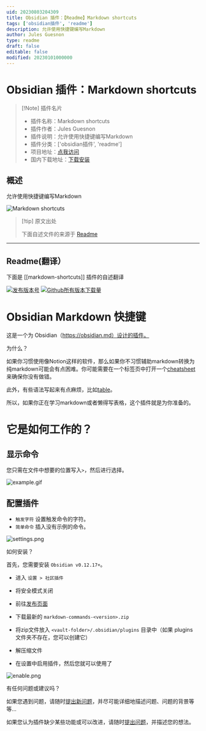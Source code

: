 ```yaml
---
uid: 20230803204309
title: Obsidian 插件：【Readme】Markdown shortcuts
tags: ['obsidian插件', 'readme']
description: 允许使用快捷键编写Markdown
author: Jules Guesnon
type: readme
draft: false
editable: false
modified: 20230101000000
---
```


# Obsidian 插件：Markdown shortcuts

> [!Note] 插件名片
> - 插件名称：Markdown shortcuts
> - 插件作者：Jules Guesnon
> - 插件说明：允许使用快捷键编写Markdown
> - 插件分类：['obsidian插件', 'readme']
> - 项目地址：[点我访问](https://github.com/JulesGuesnon/obsidian-markdown-shortcuts)
> - 国内下载地址：[下载安装](https://pkmer.cn/products/plugin/pluginMarket/?markdown-shortcuts)

## 概述

允许使用快捷键编写Markdown

![Markdown shortcuts](https://cdn.pkmer.cn/covers/markdown-shortcuts.gif!pkmer)

> [!tip] 原文出处
> 
>下面自述文件的来源于 [Readme](https://ghproxy.net/https://raw.githubusercontent.com/JulesGuesnon/obsidian-markdown-shortcuts/master/README.md)
> 

---

## Readme(翻译）

下面是 [[markdown-shortcuts]] 插件的自述翻译


[![发布版本号](https://img.shields.io/github/release/JulesGuesnon/obsidian-markdown-commands.svg)](https://GitHub.com/Naereen/StrapDown.js/releases/) [![Github所有版本下载量](https://img.shields.io/github/downloads/JulesGuesnon/obsidian-markdown-commands/total.svg)](https://GitHub.com/Naereen/StrapDown.js/releases/)
# Obsidian Markdown 快捷键

这是一个为 Obsidian（https://obsidian.md）设计的插件。

为什么？

如果你习惯使用像Notion这样的软件，那么如果你不习惯辅助markdown转换为纯markdown可能会有点困难。你可能需要在一个标签页中打开一个[cheatsheet](https://www.markdownguide.org/cheat-sheet/)来确保你没有做错。 

此外，有些语法写起来有点麻烦，比如[table](https://www.markdownguide.org/cheat-sheet/#extended-syntax)。

所以，如果你正在学习markdown或者懒得写表格，这个插件就是为你准备的。

# 它是如何工作的？

## 显示命令

您只需在文件中想要的位置写入`>`，然后进行选择。

![example.gif](./images/example.gif)

## 配置插件

-   `触发字符` 设置触发命令的字符。
-   `简单命令` 插入没有示例的命令。

![settings.png](./images/settings.png)

如何安装？

首先，您需要安装 `Obsidian v0.12.17+`。

-   进入 `设置 > 社区插件`

-   将安全模式关闭

-   前往[发布页面](https://github.com/JulesGuesnon/obsidian-markdown-commands/releases)

-   下载最新的 `markdown-commands-<version>.zip`

-   将zip文件放入 `<vault-folder>/.obsidian/plugins` 目录中（如果 plugins 文件夹不存在，您可以创建它）

-   解压缩文件

-   在设置中启用插件，然后您就可以使用了

![enable.png](./images/enable.png)

有任何问题或建议吗？

如果您遇到问题，请随时[提出新问题](https://github.com/JulesGuesnon/obsidian-markdown-commands/issues/new)，并尽可能详细地描述问题、问题的背景等等...

如果您认为插件缺少某些功能或可以改进，请随时[提出问题](https://github.com/JulesGuesnon/obsidian-markdown-commands/issues/new)，并描述您的想法。



